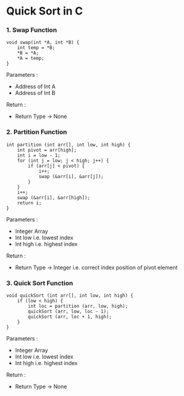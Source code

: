 # Quick Sort in C

### 1. Swap Function

    void swap(int *A, int *B) {
        int temp = *B;
        *B = *A;
        *A = temp;
    }

Parameters :
  - Address of Int A
  - Address of Int B

Return :
  - Return Type -> None

### 2. Partition Function

    int partition (int arr[], int low, int high) {
        int pivot = arr[high];
        int i = low - 1;
        for (int j = low; j < high; j++) {
            if (arr[j] < pivot) {
                i++;
                swap (&arr[i], &arr[j]);
            }
        }
        i++;
        swap (&arr[i], &arr[high]);
        return i;
    }

Parameters :
  - Integer Array
  - Int low i.e. lowest index
  - Int high i.e. highest index 

Return :
  - Return Type -> Integer i.e. correct index position of pivot element

### 3. Quick Sort Function

    void quickSort (int arr[], int low, int high) {
        if (low < high) {
            int loc = partition (arr, low, high);
            quickSort (arr, low, loc - 1);
            quickSort (arr, loc + 1, high);
        }
    }

Parameters :
  - Integer Array
  - Int low i.e. lowest index
  - Int high i.e. highest index

Return :
  - Return Type -> None
